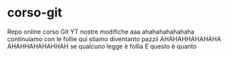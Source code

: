 # corso-git
Repo online corso Git YT
nostre modifiche
aaa
ahahahahahahaha
continuiamo con le follie
qui stiamo diventanto pazzii
AHAHAHHAHAHAHA
AHAHHAHAHAHHAH
se qualcuno legge è follia
E questo è quanto

